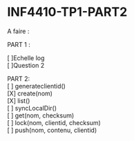 # INF4410-TP1-PART2

A faire :   

PART 1 :   
   
[ ]Echelle log   
[ ]Question 2   

PART 2:   
[ ] generateclientid()    
[X] create(nom)   
[X] list()  
[ ] syncLocalDir()    
[ ] get(nom, checksum)    
[ ] lock(nom, clientid, checksum)    
[ ] push(nom, contenu, clientid)    
